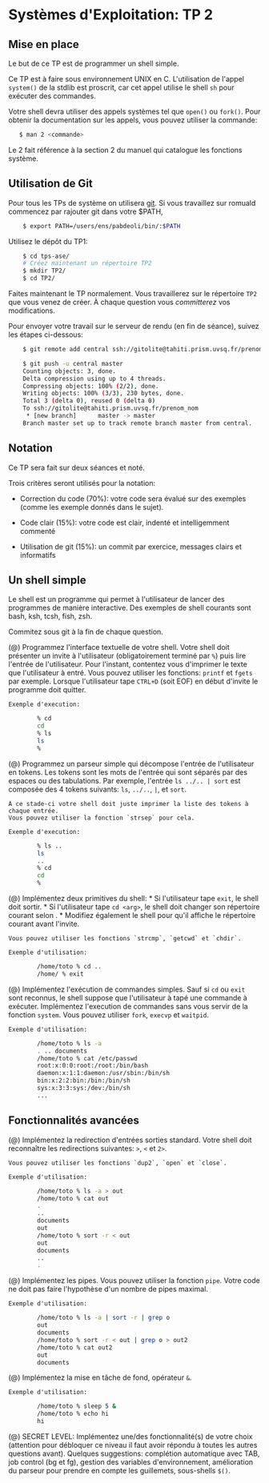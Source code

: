 Systèmes d'Exploitation: TP 2
=============================

Mise en place
-------------

Le but de ce TP est de programmer un shell simple.

Ce TP est à faire sous environnement UNIX en C.
L'utilisation de l'appel `system()` de la stdlib est proscrit, car
cet appel utilise le shell `sh` pour exécuter des commandes.

Votre shell devra utiliser des appels systèmes tel que `open()` ou `fork()`.
Pour obtenir la documentation sur les appels, vous pouvez utiliser la commande:

```bash
   $ man 2 <commande>
```

Le 2 fait référence à la section 2 du manuel qui catalogue les fonctions système.

Utilisation de Git
------------------

Pour tous les TPs de système on utilisera [git](http://git-scm.com).
Si vous travaillez sur romuald commencez par rajouter git dans votre $PATH,

```bash
    $ export PATH=/users/ens/pabdeoli/bin/:$PATH
```


Utilisez le dépôt du TP1:

```bash
    $ cd tps-ase/
    # Créez maintenant un répertoire TP2
    $ mkdir TP2/
    $ cd TP2/
```

Faites maintenant le TP normalement. Vous travaillerez sur le répertoire ```TP2``` que vous
venez de créer. À chaque question vous *committerez* vos modifications.

Pour envoyer votre travail sur le serveur de rendu (en fin de séance), suivez les étapes ci-dessous:

```bash
    $ git remote add central ssh://gitolite@tahiti.prism.uvsq.fr/prenom_nom

    $ git push -u central master
    Counting objects: 3, done.
    Delta compression using up to 4 threads.
    Compressing objects: 100% (2/2), done.
    Writing objects: 100% (3/3), 230 bytes, done.
    Total 3 (delta 0), reused 0 (delta 0)
    To ssh://gitolite@tahiti.prism.uvsq.fr/prenom_nom
     * [new branch]      master -> master
    Branch master set up to track remote branch master from central.
```

Notation
--------

Ce TP sera fait sur deux séances et noté.

Trois critères seront utilisés pour la notation:

* Correction du code (70%): votre code sera évalué sur des exemples (comme
  les exemple donnés dans le sujet).

* Code clair (15%): votre code est clair, indenté et intelligemment commenté

* Utilisation de git (15%): un commit par exercice, messages clairs et informatifs

Un shell simple
---------------

Le shell est un programme qui permet à l'utilisateur de lancer des programmes
de manière interactive. Des exemples de shell courants sont bash, ksh, tcsh,
fish, zsh.

Commitez sous git à la fin de chaque question.

(@) Programmez l'interface textuelle de votre shell.
    Votre shell doit présenter un invite à l'utilisateur (obligatoirement terminé par `%`)
    puis lire l'entrée de l'utilisateur.
    Pour l'instant, contentez vous d'imprimer le texte que l'utilisateur
    à entré.
    Vous pouvez utiliser les fonctions: `printf` et `fgets` par exemple.
    Lorsque l'utilisateur tape `CTRL+D` (soit EOF) en début d'invite le
    programme doit quitter.

    Exemple d'execution:

```bash
        % cd
        cd
        % ls
        ls
        %
```


(@) Programmez un parseur simple qui décompose l'entrée de l'utilisateur
    en tokens. Les tokens sont les mots de l'entrée qui sont séparés par
    des espaces ou des tabulations.
    Par exemple, l'entrée `ls ../.. | sort` est composée des 4 tokens suivants:
    `ls`, `../..`, `|`, et `sort`.

    À ce stade-ci votre shell doit juste imprimer la liste des tokens à chaque entrée.
    Vous pouvez utiliser la fonction `strsep` pour cela.

    Exemple d'execution:

```bash
        % ls ..
        ls
        ..
        % cd
        cd
        %
```


(@) Implémentez deux primitives du shell:
    * Si l'utilisateur tape `exit`, le shell doit sortir.
    * Si l'utilisateur tape `cd <arg>`, le shell doit changer son
      répertoire courant selon <arg>.
    * Modifiez également le shell pour qu'il affiche le répertoire
      courant avant l'invite.

    Vous pouvez utiliser les fonctions `strcmp`, `getcwd` et `chdir`.

    Exemple d'utilisation:

```bash
        /home/toto % cd ..
        /home/ % exit
```


(@) Implémentez l'exécution de commandes simples.
    Sauf si `cd` ou `exit` sont reconnus, le shell suppose que l'utilisateur
    à tapé une commande à exécuter.
    Implémentez l'execution de commandes sans vous servir de la fonction `system`.
    Vous pouvez utiliser `fork`, `execvp` et `waitpid`.

    Exemple d'utilisation:

```bash
        /home/toto % ls -a
        . .. documents
        /home/toto % cat /etc/passwd
        root:x:0:0:root:/root:/bin/bash
        daemon:x:1:1:daemon:/usr/sbin:/bin/sh
        bin:x:2:2:bin:/bin:/bin/sh
        sys:x:3:3:sys:/dev:/bin/sh
        ...
```


Fonctionnalités avancées
------------------------

(@) Implémentez la redirection d'entrées sorties standard. Votre shell
    doit reconnaître les redirections suivantes: `>`, `<` et `2>`.

    Vous pouvez utiliser les fonctions `dup2`, `open` et `close`.

    Exemple d'utilisation:

``` bash
        /home/toto % ls -a > out
        /home/toto % cat out
        .
        ..
        documents
        out
        /home/toto % sort -r < out
        out
        documents
        ..
        .
```


(@) Implémentez les pipes.
    Vous pouvez utiliser la fonction `pipe`.
    Votre code ne doit pas faire l'hypothèse d'un nombre de pipes maximal.

    Exemple d'utilisation:

```bash
        /home/toto % ls -a | sort -r | grep o
        out
        documents
        /home/toto % sort -r < out | grep o > out2
        /home/toto % cat out2
        out
        documents
```


(@) Implémentez la mise en tâche de fond, opérateur `&`.

    Exemple d'utilisation:

```bash
        /home/toto % sleep 5 &
        /home/toto % echo hi
        hi
```

(@) SECRET LEVEL: Implémentez une/des fonctionnalité(s) de votre choix (attention
    pour débloquer ce niveau il faut avoir répondu à toutes les autres questions
    avant). Quelques suggestions: complétion automatique avec TAB, job control
    (bg et fg), gestion des variables d'environnement, amélioration du parseur
    pour prendre en compte les guillemets, sous-shells `$()`.
